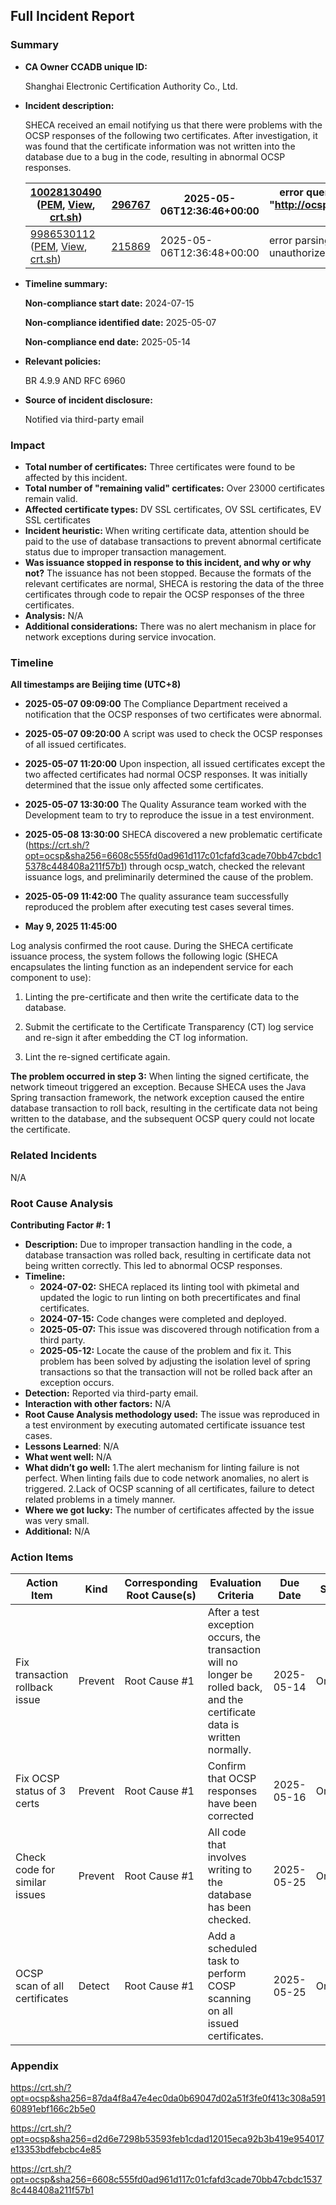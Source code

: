 ## Full Incident Report



### Summary



- **CA Owner CCADB unique ID:**

  Shanghai Electronic Certification Authority Co., Ltd.

- **Incident description:**

  SHECA received an email notifying us that there were problems with the OCSP responses of the following two certificates. After investigation, it was found that the certificate information was not written into the database due to a bug in the code, resulting in abnormal OCSP responses.

  | [10028130490](https://api.certspotter.com/v1/issuances/10028130490?expand=issuer&expand=dns_names) ([PEM](https://api.certspotter.com/v1/issuances/10028130490.pem), [View](https://web.api.sslmate.com/labs/view_issuance/10028130490), [crt.sh](https://crt.sh/?opt=ocsp&sha256=87da4f8a47e4ec0da0b69047d02a51f3fe0f413c308a59160891ebf166c2b5e0)) | [296767](https://web.api.sslmate.com/labs/issuer_info/296767) | 2025-05-06T12:36:46+00:00 | error querying OCSP responder over HTTP: Post "http://ocsp.global.sheca.com/keeptrustdvtlscag2": context deadline exceeded | [Request](https://web.api.sslmate.com/ocspwatch/request/10028130490) [Response](https://web.api.sslmate.com/ocspwatch/response/10028130490) |
  | ------------------------------------------------------------ | ------------------------------------------------------------ | ------------------------- | ------------------------------------------------------------ | ------------------------------------------------------------ |
  | [9986530112](https://api.certspotter.com/v1/issuances/9986530112?expand=issuer&expand=dns_names) ([PEM](https://api.certspotter.com/v1/issuances/9986530112.pem), [View](https://web.api.sslmate.com/labs/view_issuance/9986530112), [crt.sh](https://crt.sh/?opt=ocsp&sha256=d2d6e7298b53593feb1cdad12015eca92b3b419e954017e13353bdfebcbc4e85)) | [215869](https://web.api.sslmate.com/labs/issuer_info/215869) | 2025-05-06T12:36:48+00:00 | error parsing OCSP response: ocsp: error from server: unauthorized | [Request](https://web.api.sslmate.com/ocspwatch/request/9986530112) [Response](https://web.api.sslmate.com/ocspwatch/response/9986530112) |

- **Timeline summary:**

  **Non-compliance start date:** 2024-07-15

  **Non-compliance identified date:** 2025-05-07

  **Non-compliance end date:** 2025-05-14

- **Relevant policies:**

  BR 4.9.9 AND RFC 6960

- **Source of incident disclosure:**

  Notified via third-party email

### Impact

- **Total number of certificates:** Three certificates were found to be affected by this incident.
- **Total number of "remaining valid" certificates:** Over 23000 certificates remain valid.
- **Affected certificate types:** DV SSL certificates, OV SSL certificates, EV SSL certificates
- **Incident heuristic:** When writing certificate data, attention should be paid to the use of database transactions to prevent abnormal certificate status due to improper transaction management.
- **Was issuance stopped in response to this incident, and why or why not?** The issuance has not been stopped. Because the formats of the relevant certificates are normal, SHECA is restoring the data of the three certificates through code to repair the OCSP responses of the three certificates.
- **Analysis:** N/A
- **Additional considerations:** There was no alert mechanism in place for network exceptions during service invocation.

### Timeline

**All timestamps are Beijing time (UTC+8)**

- **2025-05-07 09:09:00** The Compliance Department received a notification that the OCSP responses of two certificates were abnormal.

- **2025-05-07 09:20:00** A script was used to check the OCSP responses of all issued certificates.

- **2025-05-07 11:20:00** Upon inspection, all issued certificates except the two affected certificates had normal OCSP responses. It was initially determined that the issue only affected some certificates.

- **2025-05-07 13:30:00** The Quality Assurance team worked with the Development team to try to reproduce the issue in a test environment.

- **2025-05-08 13:30:00** SHECA discovered a new problematic certificate (https://crt.sh/?opt=ocsp&sha256=6608c555fd0ad961d117c01cfafd3cade70bb47cbdc15378c448408a211f57b1) through ocsp_watch, checked the relevant issuance logs, and preliminarily determined the cause of the problem.

- **2025-05-09 11:42:00** The quality assurance team successfully reproduced the problem after executing test cases several times.

- **May 9, 2025 11:45:00**

Log analysis confirmed the root cause. During the SHECA certificate issuance process, the system follows the following logic (SHECA encapsulates the linting function as an independent service for each component to use):

1. Linting the pre-certificate and then write the certificate data to the database.

2. Submit the certificate to the Certificate Transparency (CT) log service and re-sign it after embedding the CT log information.

3. Lint the re-signed certificate again.

**The problem occurred in step 3:** When linting the signed certificate, the network timeout triggered an exception. Because SHECA uses the Java Spring transaction framework, the network exception caused the entire database transaction to roll back, resulting in the certificate data not being written to the database, and the subsequent OCSP query could not locate the certificate.


### Related Incidents

N/A

### Root Cause Analysis

**Contributing Factor #: 1**

- **Description:** Due to improper transaction handling in the code, a database transaction was rolled back, resulting in certificate data not being written correctly. This led to abnormal OCSP responses.
- **Timeline:**
  - **2024-07-02:** SHECA replaced its linting tool with pkimetal and updated the logic to run linting on both precertificates and final certificates.
  - **2024-07-15:** Code changes were completed and deployed.
  - **2025-05-07:** This issue was discovered through notification from a third party.
  - **2025-05-12:** Locate the cause of the problem and fix it. This problem has been solved by adjusting the isolation level of spring transactions so that the transaction will not be rolled back after an exception occurs.
- **Detection:** Reported via third-party email.
- **Interaction with other factors:** N/A
- **Root Cause Analysis methodology used:** The issue was reproduced in a test environment by executing automated certificate issuance test cases.
- **Lessons Learned**: N/A
- **What went well:** N/A
- **What didn’t go well:**
  1.The alert mechanism for linting failure is not perfect. When linting fails due to code network anomalies, no alert is triggered.
  2.Lack of OCSP scanning of all certificates, failure to detect related problems in a timely manner.
- **Where we got lucky:** The number of certificates affected by the issue was very small.
- **Additional:** N/A

### Action Items



| Action Item                    | Kind    | Corresponding Root Cause(s) | Evaluation Criteria                                          | Due Date   | Status  |
| ------------------------------ | ------- | --------------------------- | ------------------------------------------------------------ | ---------- | ------- |
| Fix transaction rollback issue | Prevent | Root Cause #1               | After a test exception occurs, the transaction will no longer be rolled back, and the certificate data is written normally. | 2025-05-14 | Ongoing |
| Fix OCSP status of 3 certs     | Prevent | Root Cause #1               | Confirm that OCSP responses have been corrected              | 2025-05-16 | Ongoing |
| Check  code for similar issues | Prevent | Root Cause #1               | All code that involves writing to the database has been checked. | 2025-05-25 | Ongoing |
| OCSP scan of all certificates  | Detect  | Root Cause #1               | Add a scheduled task to perform COSP scanning on all issued certificates. | 2025-05-25 | Ongoing |

### Appendix



https://crt.sh/?opt=ocsp&sha256=87da4f8a47e4ec0da0b69047d02a51f3fe0f413c308a59160891ebf166c2b5e0

https://crt.sh/?opt=ocsp&sha256=d2d6e7298b53593feb1cdad12015eca92b3b419e954017e13353bdfebcbc4e85

https://crt.sh/?opt=ocsp&sha256=6608c555fd0ad961d117c01cfafd3cade70bb47cbdc15378c448408a211f57b1
